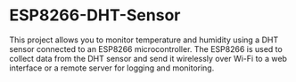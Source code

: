 # ESP8266-DHT-Sensor
This project allows you to monitor temperature and humidity using a DHT sensor connected to an ESP8266 microcontroller. The ESP8266 is used to collect data from the DHT sensor and send it wirelessly over Wi-Fi to a web interface or a remote server for logging and monitoring.
